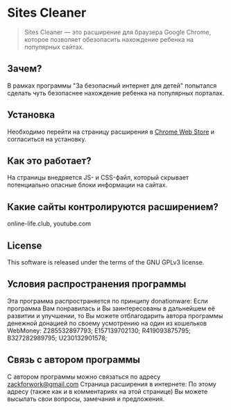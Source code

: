 #  Sites Cleaner

> Sites Cleaner — это расширение для браузера Google Chrome, которое позволяет обезопасить нахождение ребенка на популярных сайтах.

## Зачем?

В рамках программы "За безопасный интернет для детей" попытался сделать чуть безопаснее нахождение ребенка на популярных порталах.

## Установка

Необходимо перейти на страницу расширения в [Chrome Web Store]() и согласиться на установку.

## Как это работает?

На страницы внедряется JS- и CSS-файл, который скрывает потенциально опасные блоки информации на сайтах.

## Какие сайты контролируются расширением?

online-life.club, youtube.com

## License

This software is released under the terms of the GNU GPLv3 license.

## Условия распространения программы

Эта программа распространяется по принципу donationware:
Если программа Вам понравилась и Вы заинтересованы в дальнейшем её развитии и улучшении, то Вы можете отблагодарить автора программы денежной донацией по своему усмотрению на один из кошельков WebMoney:
Z285532897793;
E157139702130;
R419093875795;
B327282989795;
U230132901578;

## Связь с автором программы

С автором программы можно связаться по адресу zackforwork@gmail.com
Страница расширения в интернете: 
По этому адресу (также как и в комментариях на этой странице) Вы можете высылать свои вопросы, замечания и предложения.
